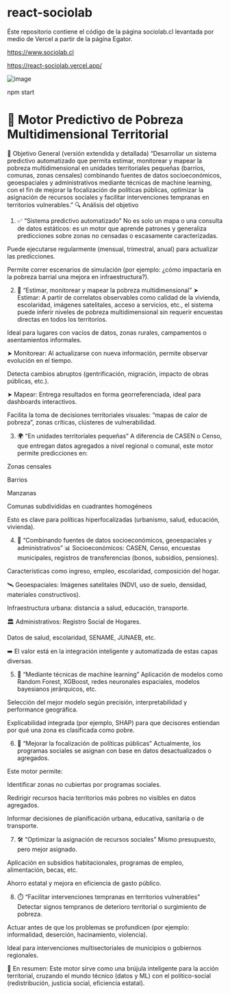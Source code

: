 # react-sociolab

Éste repositorio contiene el código de la página sociolab.cl levantada por medio de Vercel a partir de la página Egator.

https://www.sociolab.cl

https://react-sociolab.vercel.app/

![image](https://github.com/user-attachments/assets/a874229d-4f6e-45f8-8621-36b76b5921be)

npm start

# 🧠 Motor Predictivo de Pobreza Multidimensional Territorial

🎯 Objetivo General (versión extendida y detallada)
“Desarrollar un sistema predictivo automatizado que permita estimar, monitorear y mapear la pobreza multidimensional en unidades territoriales pequeñas (barrios, comunas, zonas censales) combinando fuentes de datos socioeconómicos, geoespaciales y administrativos mediante técnicas de machine learning, con el fin de mejorar la focalización de políticas públicas, optimizar la asignación de recursos sociales y facilitar intervenciones tempranas en territorios vulnerables.”
🔍 Análisis del objetivo
1. ✅ “Sistema predictivo automatizado”
No es solo un mapa o una consulta de datos estáticos: es un motor que aprende patrones y generaliza predicciones sobre zonas no censadas o escasamente caracterizadas.

Puede ejecutarse regularmente (mensual, trimestral, anual) para actualizar las predicciones.

Permite correr escenarios de simulación (por ejemplo: ¿cómo impactaría en la pobreza barrial una mejora en infraestructura?).

2. 🧮 “Estimar, monitorear y mapear la pobreza multidimensional”
➤ Estimar:
A partir de correlatos observables como calidad de la vivienda, escolaridad, imágenes satelitales, acceso a servicios, etc., el sistema puede inferir niveles de pobreza multidimensional sin requerir encuestas directas en todos los territorios.

Ideal para lugares con vacíos de datos, zonas rurales, campamentos o asentamientos informales.

➤ Monitorear:
Al actualizarse con nueva información, permite observar evolución en el tiempo.

Detecta cambios abruptos (gentrificación, migración, impacto de obras públicas, etc.).

➤ Mapear:
Entrega resultados en forma georreferenciada, ideal para dashboards interactivos.

Facilita la toma de decisiones territoriales visuales: “mapas de calor de pobreza”, zonas críticas, clústeres de vulnerabilidad.

3. 🌍 “En unidades territoriales pequeñas”
A diferencia de CASEN o Censo, que entregan datos agregados a nivel regional o comunal, este motor permite predicciones en:

Zonas censales

Barrios

Manzanas

Comunas subdivididas en cuadrantes homogéneos

Esto es clave para políticas hiperfocalizadas (urbanismo, salud, educación, vivienda).

4. 🧩 “Combinando fuentes de datos socioeconómicos, geoespaciales y administrativos”
📊 Socioeconómicos:
CASEN, Censo, encuestas municipales, registros de transferencias (bonos, subsidios, pensiones).

Características como ingreso, empleo, escolaridad, composición del hogar.

🛰️ Geoespaciales:
Imágenes satelitales (NDVI, uso de suelo, densidad, materiales constructivos).

Infraestructura urbana: distancia a salud, educación, transporte.

🏛️ Administrativos:
Registro Social de Hogares.

Datos de salud, escolaridad, SENAME, JUNAEB, etc.

➡️ El valor está en la integración inteligente y automatizada de estas capas diversas.

5. 🧠 “Mediante técnicas de machine learning”
Aplicación de modelos como Random Forest, XGBoost, redes neuronales espaciales, modelos bayesianos jerárquicos, etc.

Selección del mejor modelo según precisión, interpretabilidad y performance geográfica.

Explicabilidad integrada (por ejemplo, SHAP) para que decisores entiendan por qué una zona es clasificada como pobre.

6. 🎯 “Mejorar la focalización de políticas públicas”
Actualmente, los programas sociales se asignan con base en datos desactualizados o agregados.

Este motor permite:

Identificar zonas no cubiertas por programas sociales.

Redirigir recursos hacia territorios más pobres no visibles en datos agregados.

Informar decisiones de planificación urbana, educativa, sanitaria o de transporte.

7. 🛠️ “Optimizar la asignación de recursos sociales”
Mismo presupuesto, pero mejor asignado.

Aplicación en subsidios habitacionales, programas de empleo, alimentación, becas, etc.

Ahorro estatal y mejora en eficiencia de gasto público.

8. ⏱️ “Facilitar intervenciones tempranas en territorios vulnerables”
Detectar signos tempranos de deterioro territorial o surgimiento de pobreza.

Actuar antes de que los problemas se profundicen (por ejemplo: informalidad, deserción, hacinamiento, violencia).

Ideal para intervenciones multisectoriales de municipios o gobiernos regionales.

🧭 En resumen:
Este motor sirve como una brújula inteligente para la acción territorial, cruzando el mundo técnico (datos y ML) con el político-social (redistribución, justicia social, eficiencia estatal).
